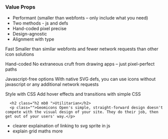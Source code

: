 
### Value Props
- Performant (smaller than webfonts – only include what you need)
- Two methods - js and defs
- Hand-coded pixel precise
- Design-agnostic
- Alignment with type

Fast
Smaller than similar webfonts and fewer network requests than other icon solutions

Hand-coded
No extraneous cruft from drawing apps – just pixel-perfect paths

Javascript-free options
With native SVG defs, you can use icons without javascript or any additional network requests

Style with CSS
Add hover effects and transitions with simple CSS

      <h2 class="h2 mb0 ">Utilitarian</h2>
      <p class="">Geomicons Open's simple, straight-forward design doesn't compete with the visual design of your site. They do their job, then get out of your users' way.</p>

- clearer explaination of linking to svg sprite in js
- explain grid maths more

